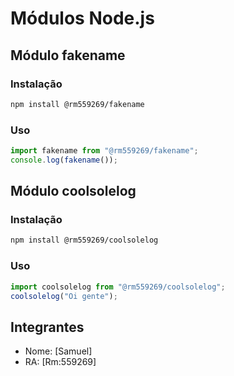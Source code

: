 # Módulos Node.js

## Módulo fakename

### Instalação
```sh
npm install @rm559269/fakename
```

### Uso
```javascript
import fakename from "@rm559269/fakename";
console.log(fakename());
```

## Módulo coolsolelog

### Instalação
```sh
npm install @rm559269/coolsolelog
```

### Uso
```javascript
import coolsolelog from "@rm559269/coolsolelog";
coolsolelog("Oi gente");
```

## Integrantes
- Nome: [Samuel]
- RA: [Rm:559269]
